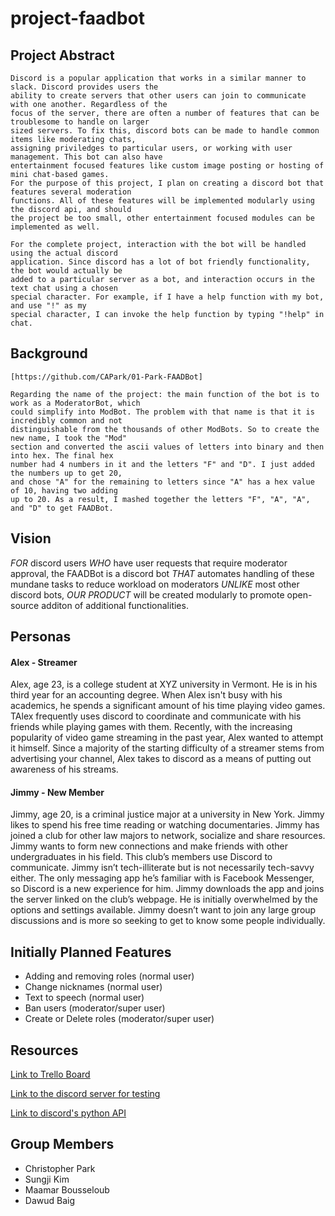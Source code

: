 # project-faadbot

## Project Abstract

    Discord is a popular application that works in a similar manner to slack. Discord provides users the
    ability to create servers that other users can join to communicate with one another. Regardless of the
    focus of the server, there are often a number of features that can be troublesome to handle on larger
    sized servers. To fix this, discord bots can be made to handle common items like moderating chats, 
    assigning priviledges to particular users, or working with user management. This bot can also have 
    entertainment focused features like custom image posting or hosting of mini chat-based games. 
    For the purpose of this project, I plan on creating a discord bot that features several moderation 
    functions. All of these features will be implemented modularly using the discord api, and should 
    the project be too small, other entertainment focused modules can be implemented as well.
    
    For the complete project, interaction with the bot will be handled using the actual discord
    application. Since discord has a lot of bot friendly functionality, the bot would actually be
    added to a particular server as a bot, and interaction occurs in the text chat using a chosen
    special character. For example, if I have a help function with my bot, and use "!" as my 
    special character, I can invoke the help function by typing "!help" in chat.

## Background
    
    [https://github.com/CAPark/01-Park-FAADBot]
    
    Regarding the name of the project: the main function of the bot is to work as a ModeratorBot, which
    could simplify into ModBot. The problem with that name is that it is incredibly common and not
    distinguishable from the thousands of other ModBots. So to create the new name, I took the "Mod"
    section and converted the ascii values of letters into binary and then into hex. The final hex 
    number had 4 numbers in it and the letters "F" and "D". I just added the numbers up to get 20, 
    and chose "A" for the remaining to letters since "A" has a hex value of 10, having two adding 
    up to 20. As a result, I mashed together the letters "F", "A", "A", and "D" to get FAADBot.
    
## Vision

*FOR* discord users *WHO* have user requests that require moderator approval, the FAADBot 
is a discord bot *THAT* automates handling of these mundane tasks to reduce workload on moderators
*UNLIKE* most other discord bots, *OUR PRODUCT* will be created modularly to promote open-source additon 
of additional functionalities.

## Personas
#### Alex - Streamer

Alex, age 23, is a college student at XYZ university in Vermont. He is in his third year for an accounting degree.
When Alex isn't busy with his academics, he spends a significant amount of his time playing video games. TAlex
frequently uses discord to coordinate and communicate with his friends while playing games with them. Recently, 
with the increasing popularity of video game streaming in the past year, Alex wanted to attempt it himself. 
Since a majority of the starting difficulty of a streamer stems from advertising your channel, Alex takes to
discord as a means of putting out awareness of his streams. 

#### Jimmy - New Member

Jimmy, age 20, is a criminal justice major at a university in New York. Jimmy likes to spend his free time reading or watching documentaries. Jimmy has joined a club for other law majors to network, socialize and share resources. Jimmy wants to form new connections and make friends with other undergraduates in his field. This club’s members use Discord to communicate. Jimmy isn’t tech-illiterate but is not necessarily tech-savvy either. The only messaging app he’s familiar with is Facebook Messenger, so Discord is a new experience for him. Jimmy downloads the app and joins the server linked on the club’s webpage. He is initially overwhelmed by the options and settings available. Jimmy doesn’t want to join any large group discussions and is more so seeking to get to know some people individually. 


## Initially Planned Features

- Adding and removing roles (normal user)
- Change nicknames (normal user)
- Text to speech (normal user)
- Ban users (moderator/super user)
- Create or Delete roles (moderator/super user)

## Resources

[Link to Trello Board](https://trello.com/b/GrKoPabm/faadbot)

[Link to the discord server for testing](https://discord.gg/gv97GxT)

[Link to discord's python API](https://discordpy.readthedocs.io/en/latest/api.html)


## Group Members

- Christopher Park
- Sungji Kim
- Maamar Bousseloub
- Dawud Baig
